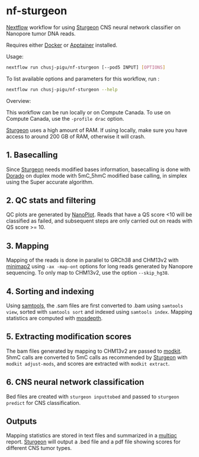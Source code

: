 # nf-sturgeon

[Nextflow] workflow for using [Sturgeon] CNS neural network classifier on Nanopore tumor DNA reads.

Requires either [Docker] or [Apptainer] installed.

Usage:

```sh
nextflow run chusj-pigu/nf-sturgeon [--pod5 INPUT] [OPTIONS]
```

To list available options and parameters for this workflow, run :

``` sh
nextflow run chusj-pigu/nf-sturgeon --help
```

Overview:

This workflow can be run locally or on Compute Canada. To use on Compute Canada, use the `-profile drac` option.

[Sturgeon] uses a high amount of RAM. If using locally, make sure you have access to around 200 GB of RAM, otherwise it will crash.

## 1. Basecalling

Since [Sturgeon] needs modified bases information, basecalling is done with [Dorado] on duplex mode with 5mC_5hmC modified base calling, in simplex using the Super accurate algorithm.

## 2. QC stats and filtering

QC plots are generated by [NanoPlot]. Reads that have a QS score <10 will be classified as failed, and subsequent steps are only carried out on reads with QS score >= 10.

## 3. Mapping

Mapping of the reads is done in parallel to GRCh38 and CHM13v2 with [minimap2] using `-ax -map-ont` options for long reads generated by Nanopore sequencing. To only map to CHM13v2, use the option `--skip_hg38`.

## 4. Sorting and indexing

Using [samtools], the .sam files are first converted to .bam using `samtools view`, sorted with `samtools sort` and indexed using `samtools index`. Mapping statistics are computed with [mosdepth].

## 5. Extracting modification scores

The bam files generated by mapping to CHM13v2 are passed to [modkit]. 5hmC calls are converted to 5mC calls as recommended by [Sturgeon] with `modkit adjust-mods`, and scores are extracted with `modkit extract`.

## 6. CNS neural network classification

Bed files are created with `sturgeon inputtobed` and passed to `sturgeon predict` for CNS classification.

## Outputs

Mapping statistics are stored in text files and summarized in a [multiqc] report. [Sturgeon] will output a .bed file and a pdf file showing scores for different CNS tumor types.

[Docker]: https://www.docker.com
[Apptainer]: https://apptainer.org
[Nextflow]: https://www.nextflow.io/docs/latest/index.html
[Dorado]: https://github.com/nanoporetech/dorado
[minimap2]: https://lh3.github.io/minimap2/minimap2.html
[samtools]: http://www.htslib.org
[multiqc]: https://multiqc.info
[mosdepth]: https://github.com/brentp/mosdepth
[NanoPlot]: https://github.com/wdecoster/NanoPlot
[modkit]: https://github.com/nanoporetech/modkit
[Sturgeon]: https://github.com/marcpaga/sturgeon
